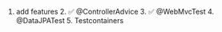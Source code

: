 1. add features
    2. ✅ @ControllerAdvice
    3. ✅ @WebMvcTest
    4. @DataJPATest
    5. Testcontainers
